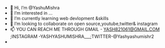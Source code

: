 - 👋 Hi, I’m @YashuMishra
- 👀 I’m interested in ...
- 🌱 I’m currently learning web devlopment &skills
- 💞️ I’m looking to collaborate on open source,youtube,twitter& instagram
- 📫 YOU  CAN REACH ME THROUGH GMAIL - YASH821061@GMAIL.COM ;INSTAGRAM -YASHYASHUMISHRA___;TWITTER-@Yashyashumishr2
- 

<!---
YashuMishra/YashuMishra is a ✨ special ✨ repository because its `README.md` (this file) appears on your GitHub profile.
You can click the Preview link to take a look at your changes.
--->
